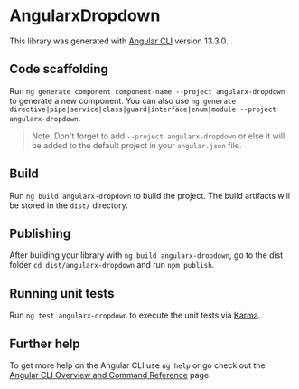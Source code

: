 # AngularxDropdown

This library was generated with [Angular CLI](https://github.com/angular/angular-cli) version 13.3.0.

## Code scaffolding

Run `ng generate component component-name --project angularx-dropdown` to generate a new component. You can also use `ng generate directive|pipe|service|class|guard|interface|enum|module --project angularx-dropdown`.
> Note: Don't forget to add `--project angularx-dropdown` or else it will be added to the default project in your `angular.json` file. 

## Build

Run `ng build angularx-dropdown` to build the project. The build artifacts will be stored in the `dist/` directory.

## Publishing

After building your library with `ng build angularx-dropdown`, go to the dist folder `cd dist/angularx-dropdown` and run `npm publish`.

## Running unit tests

Run `ng test angularx-dropdown` to execute the unit tests via [Karma](https://karma-runner.github.io).

## Further help

To get more help on the Angular CLI use `ng help` or go check out the [Angular CLI Overview and Command Reference](https://angular.io/cli) page.

